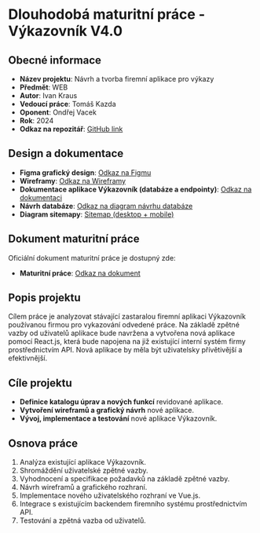 <h1>Dlouhodobá maturitní práce - Výkazovník V4.0</h1>
<div class="section">
    <h2 class="section-title">Obecné informace</h2>
    <ul>
        <li><strong>Název projektu</strong>: Návrh a tvorba firemní aplikace pro výkazy</li>
        <li><strong>Předmět</strong>: WEB</li>
        <li><strong>Autor</strong>: Ivan Kraus</li>
        <li><strong>Vedoucí práce</strong>: Tomáš Kazda</li>
        <li><strong>Oponent</strong>: Ondřej Vacek</li>
        <li><strong>Rok</strong>: 2024</li>
        <li><strong>Odkaz na repozitář</strong>: <a href="https://github.com/pslib-cz/MP2024-25_Kraus-Ivan_Navrh-a-tvorba-firemni-aplikace-pro-vykazy">GitHub link</a></li>
    </ul>
</div>

<div class="section">
    <h2 class="section-title">Design a dokumentace</h2>
    <ul>
        <li><strong>Figma grafický design</strong>: 
            <a href="https://www.figma.com/design/2ffU1Qy1nT7YSvA58nPPcX/V%C3%BDkazovn%C3%ADk-V4.0?node-id=19-2&p=f&t=CvkypDnicCBvmVl6-0">
                Odkaz na Figmu
            </a>
        </li>
        <li><strong>Wireframy</strong>: 
            <a href="https://www.figma.com/design/2ffU1Qy1nT7YSvA58nPPcX/V%C3%BDkazovn%C3%ADk-V4.0?node-id=0-1&p=f&t=CvkypDnicCBvmVl6-0">
                Odkaz na Wireframy
            </a>
        </li>
                <li><strong>Dokumentace aplikace Výkazovník (databáze a endpointy)</strong>: 
            <a href="https://pslib-my.sharepoint.com/:w:/g/personal/ivan_kraus_021_pslib_cz/EZ3LniWBdelEuDf6-hw_ALQBZ4RLRblriL8OP5PGEd4KGg?e=jMcg2G">
                Odkaz na dokumentaci
            </a>
        </li>
        <li><strong>Návrh databáze</strong>: 
            <a href="./Documentation/Database/">Odkaz na diagram návrhu databáze</a>
        </li>
       <li><strong>Diagram sitemapy</strong>: 
            <a href="./Documentation/Sitemap/">Sitemap (desktop + mobile)</a>
        </li>
    </ul>
</div>


<div class="section">
    <h2 class="section-title">Dokument maturitní práce</h2>
    <p>Oficiální dokument maturitní práce je dostupný zde:</p>
    <ul>
        <li><strong>Maturitní práce</strong>: <a href="https://pslib-my.sharepoint.com/:w:/g/personal/ivan_kraus_021_pslib_cz/EREstno_YAhAhziebQxfJUUBafY1LVzwNe0VrICEOoC6Yw?e=sAltPh">Odkaz na dokument</a></li>
    </ul>
</div>

<div class="section">
    <h2 class="section-title">Popis projektu</h2>
    <p>Cílem práce je analyzovat stávající zastaralou firemní aplikaci Výkazovník používanou firmou pro vykazování odvedené práce. Na základě zpětné vazby od uživatelů aplikace bude navržena a vytvořena nová aplikace pomocí React.js, která bude napojena na již existující interní systém firmy prostřednictvím API. Nová aplikace by měla být uživatelsky přívětivější a efektivnější.</p>
</div>

<div class="section">
    <h2 class="section-title">Cíle projektu</h2>
    <ul>
        <li><strong>Definice katalogu úprav a nových funkcí</strong> revidované aplikace.</li>
        <li><strong>Vytvoření wireframů a grafický návrh</strong> nové aplikace.</li>
        <li><strong>Vývoj, implementace a testování</strong> nové aplikace Výkazovník.</li>
    </ul>
</div>

<div class="section">
    <h2 class="section-title">Osnova práce</h2>
    <ol>
        <li>Analýza existující aplikace Výkazovník.</li>
        <li>Shromáždění uživatelské zpětné vazby.</li>
        <li>Vyhodnocení a specifikace požadavků na základě zpětné vazby.</li>
        <li>Návrh wireframů a grafického rozhraní.</li>
        <li>Implementace nového uživatelského rozhraní ve Vue.js.</li>
        <li>Integrace s existujícím backendem firemního systému prostřednictvím API.</li>
        <li>Testování a zpětná vazba od uživatelů.</li>
    </ol>
</div>

